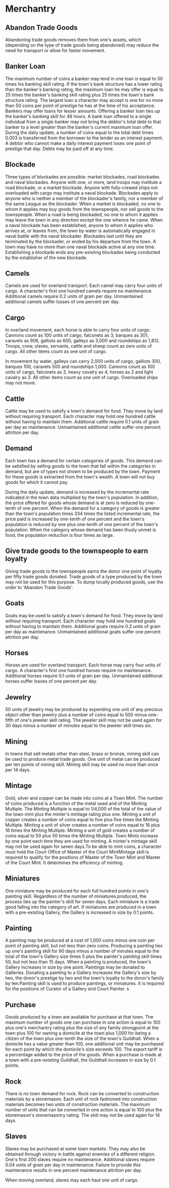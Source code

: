 # Merchantry

## Abandon Trade Goods
Abandoning trade goods removes them from one's assets, which (depending on the type of trade goods being abandoned) may reduce the need for transport or allow for faster movement.
## Banker Loan
The maximum number of coins a banker may lend in one loan is equal to 50 times his banking skill rating. If the town's bank structure has a lower rating than the banker's banking rating, the maximum loan he may offer is equal to 25 times the banker's banking skill rating plus 25 times the town's bank structure rating. The largest loan a character may accept is one for no more than 50 coins per point of prestige he has at the time of his acceptance. Bankers may offer loans for lesser amounts. Offering a banker loan ties up the banker's banking skill for 48 hours. A bank loan offered to a single individual from a single banker may not bring the debtor's total debt to that banker to a level greater than the banker's current maximum loan offer. During the daily update, a number of coins equal to the total debt times 0.003 is transferred from the borrower to the lender as an interest payment. A debtor who cannot make a daily interest payment loses one point of prestige that day. Debts may be paid off at any time.
## Blockade
Three types of blockades are possible: market blockades, road blockades and naval blockades. Anyone with one, or more, land troops may institute a road blockade, or a market blockade. Anyone with fully-crewed ships not overloaded with cargo may institute a naval blockade. Blockades apply to anyone who is neither a member of the blockader's family, nor a member of the same League as the blockader. When a market is blockaded, no one to whom it applies may buy goods from the townspeople, nor sell goods to the townspeople. When a road is being blockaded, no one to whom it applies may leave the town in any direction except the one whence he came. When a naval blockade has been established, anyone to whom it applies who arrives at, or leaves from, the town by water is automatically engaged in naval battle with the naval blockader. Blockades last until they are terminated by the blockader, or ended by his departure from the town. A town may have no more than one naval blockade active at any one time. Establishing a blockade ends any pre-existing blockades being conducted by the establisher of the new blockade.
## Camels
Camels are used for overland transport. Each camel may carry four units of cargo. A character's first one hundred camels require no maintenance. Additional camels require 0.2 units of grain per day. Unmaintained additional camels suffer losses of one percent per day.
## Cargo
In overland movement, each horse is able to carry four units of cargo. Cannons count as 100 units of cargo, falconets as 3, barques as 301, caravels as 906, galliots as 600, galleys as 3,000 and roundships as 1,812. Troops, crew, slaves, servants, cattle and sheep count as zero units of cargo. All other items count as one unit of cargo.

In movement by water, galleys can carry 2,000 units of cargo, galliots 300, barques 100, caravels 500 and roundships 1,000. Cannons count as 100 units of cargo, falconets as 3, heavy cavalry as 4, horses as 2 and light cavalry as 3. All other items count as one unit of cargo. Overloaded ships may not move.
## Cattle
Cattle may be used to satisfy a town's demand for food. They move by land without requiring transport. Each character may hold one hundred cattle without having to maintain them. Additional cattle require 0.1 units of grain per day as maintenance. Unmaintained additional cattle suffer one percent attrition per day.
## Demand
Each town has a demand for certain categories of goods. This demand can be satisfied by selling goods to the town that fall within the categories in demand, but are of types not shown to be produced by the town. Payment for these goods is extracted from the town's wealth. A town will not buy goods for which it cannot pay. 

During the daily update, demand is increased by the incremental rate indicated in the town data multiplied by the town's population. In addition, the price offered for goods whose demand is at zero is reduced by one-tenth of one percent. When the demand for a category of goods is greater than the town's population times 334 times the listed incremental rate, the price paid is increased by one-tenth of one percent and the town's population is reduced by one plus one-tenth of one percent of the town's population. When the category whose demand has been thusly unmet is food, the population reduction is four times as large.
## Give trade goods to the townspeople to earn loyalty
Giving trade goods to the townspeople earns the donor one point of loyalty per fifty trade goods donated. Trade goods of a type produced by the town may not be used for this purpose. To dump locally produced goods, use the order to 'Abandon Trade Goods'.

## Goats
Goats may be used to satisfy a town's demand for food. They move by land without requiring transport. Each character may hold one hundred goats without having to maintain them. Additional goats require 0.2 units of grain per day as maintenance. Unmaintained additional goats suffer one percent attrition per day.

## Horses
Horses are used for overland transport. Each horse may carry four units of cargo. A character's first one hundred horses require no maintenance. Additional horses require 0.1 units of grain per day. Unmaintained additional horses suffer losses of one percent per day.

## Jewelry
50 units of jewelry may be produced by expending one unit of any precious object other than jewelry plus a number of coins equal to 500 minus one-fifth of one's jeweler skill rating. The jeweler skill may not be used again for 30 days minus a number of minutes equal to the jeweler skill times six.

## Mining
In towns that sell metals other than steel, brass or bronze, mining skill can be used to produce metal trade goods. One unit of metal can be produced per ten points of mining skill. Mining skill may be used no more than once per 14 days.

## Mintage
Gold, silver and copper can be made into coins at a Town Mint. The number of coins produced is a function of the metal used and of the Minting Multiple. The Minting Multiple is equal to 1/4,000 of the total of the value of the town mint plus the minter's mintage rating plus one. Minting a unit of copper creates a number of coins equal to five plus five times the Minting Multiple. Minting a unit of silver creates a number of coins equal to 16 plus 16 times the Minting Multiple. Minting a unit of gold creates a number of coins equal to 50 plus 50 times the Minting Multiple. Town Mints increase by one point each time they are used for minting. A minter's mintage skill may not be used again for seven days.To be able to mint coins, a character must hold the Court Office of Master of the Court MintMintage skill is required to qualify for the positions of Master of the Town Mint and Master of the Court Mint. It determines the efficiency of minting.

## Miniatures
One miniature may be produced for each full hundred points in one's painting skill. Regardless of the number of miniatures produced, the process ties up the painter's skill for seven days. Each miniature is a trade good falling into the category of art. If miniatures are produced in a town with a pre-existing Gallery, the Gallery is increased in size by 0.1 points.

## Painting
A painting may be produced at a cost of 1,000 coins minus one coin per point of painting skill, but not less than zero coins. Producing a painting ties up one's painting skill for 90 days minus a number of minutes equal to the total of the town's Gallery size times 5 plus the painter's painting skill times 50, but not less than 15 days. When a painting is produced, the town's Gallery increases in size by one point. Paintings may be donated to Galleries. Donating a painting to a Gallery increases the Gallery's size by two, the donor's prestige by two and the town's loyalty to the donor's family by ten.Painting skill is used to produce paintings, or miniatures. It is required for the positions of Curator of a Gallery and Court Painter.
s
## Purchase
Goods produced by a town are available for purchase at that town. The maximum number of goods one can purchase in one action is equal to 100 plus one's merchantry rating plus the size of any family strongpoint at the town plus 100 for owning a domicile at the town plus 1,000 for being a citizen of the town plus one-tenth the size of the town's Guildhall. When a domicile has a value greater than 100, one additional unit may be purchased for each point by which the domicile's size exceeds 100. The export tariff is a percentage added to the price of the goods. When a purchase is made at a town with a pre-existing Guildhall, the Guildhall increases in size by 0.1 points.

## Rock
There is no town demand for rock. Rock can be converted to construction materials by a stonemason. Each unit of rock fashioned into construction materials becomes two units of construction materials. The maximum number of units that can be converted in one action is equal to 100 plus the stonemason's stonemasonry rating. The skill may not be used again for 14 days.
## Slaves
Slaves may be purchased at some town markets. They may also be obtained through victory in battle against enemies of a different religion. One's first 200 slaves require no maintenance. Additional slaves require 0.04 units of grain per day in maintenance. Failure to provide this maintenance results in one percent maintenance attrition per day.

When moving overland, slaves may each haul one unit of cargo.
